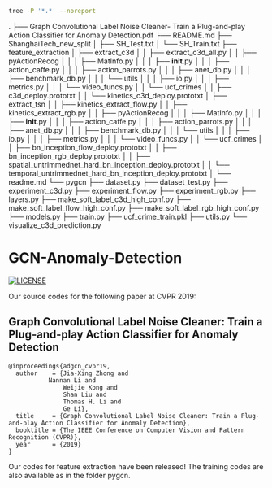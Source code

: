 ```bash
tree -P '*.*' --noreport
```

.
├── Graph Convolutional Label Noise Cleaner- Train a Plug-and-play Action Classifier for Anomaly Detection.pdf
├── README.md
├── ShanghaiTech_new_split
│   ├── SH_Test.txt
│   └── SH_Train.txt
├── feature_extraction
│   ├── extract_c3d
│   │   ├── extract_c3d_all.py
│   │   ├── pyActionRecog
│   │   │   ├── MatInfo.py
│   │   │   ├── __init__.py
│   │   │   ├── action_caffe.py
│   │   │   ├── action_parrots.py
│   │   │   ├── anet_db.py
│   │   │   ├── benchmark_db.py
│   │   │   └── utils
│   │   │       ├── io.py
│   │   │       ├── metrics.py
│   │   │       └── video_funcs.py
│   │   └── ucf_crimes
│   │       ├── c3d_deploy.prototxt
│   │       └── kinetics_c3d_deploy.prototxt
│   ├── extract_tsn
│   │   ├── kinetics_extract_flow.py
│   │   ├── kinetics_extract_rgb.py
│   │   ├── pyActionRecog
│   │   │   ├── MatInfo.py
│   │   │   ├── __init__.py
│   │   │   ├── action_caffe.py
│   │   │   ├── action_parrots.py
│   │   │   ├── anet_db.py
│   │   │   ├── benchmark_db.py
│   │   │   └── utils
│   │   │       ├── io.py
│   │   │       ├── metrics.py
│   │   │       └── video_funcs.py
│   │   └── ucf_crimes
│   │       ├── bn_inception_flow_deploy.prototxt
│   │       ├── bn_inception_rgb_deploy.prototxt
│   │       ├── spatial_untrimmednet_hard_bn_inception_deploy.prototxt
│   │       └── temporal_untrimmednet_hard_bn_inception_deploy.prototxt
│   └── readme.md
└── pygcn
    ├── dataset.py
    ├── dataset_test.py
    ├── experiment_c3d.py
    ├── experiment_flow.py
    ├── experiment_rgb.py
    ├── layers.py
    ├── make_soft_label_c3d_high_conf.py
    ├── make_soft_label_flow_high_conf.py
    ├── make_soft_label_rgb_high_conf.py
    ├── models.py
    ├── train.py
    ├── ucf_crime_train.pkl
    ├── utils.py
    └── visualize_c3d_prediction.py

# GCN-Anomaly-Detection

[![LICENSE](https://img.shields.io/badge/license-Anti%20996-blue.svg)](https://github.com/996icu/996.ICU/blob/master/LICENSE)


Our source codes for the following paper at CVPR 2019:

## Graph Convolutional Label Noise Cleaner: Train a Plug-and-play Action Classifier for Anomaly Detection

```
@inproceedings{adgcn_cvpr19,
  author    = {Jia-Xing Zhong and
	       Nannan Li and
               Weijie Kong and
               Shan Liu and
               Thomas H. Li and
               Ge Li},
  title     = {Graph Convolutional Label Noise Cleaner: Train a Plug-and-play Action Classifier for Anomaly Detection},
  booktitle = {The IEEE Conference on Computer Vision and Pattern Recognition (CVPR)},
  year      = {2019}
}
```

Our codes for feature extraction have been released! The training codes are also available as in the folder pygcn. 
